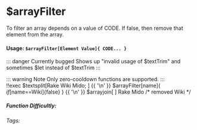 # $arrayFilter
To filter an array depends on a value of CODE. If false, then remove that element from the array.


#### Usage: `$arrayFilter[Element Value]{ CODE... }`

::: danger Currently bugged
Shows up "invalid usage of $textTrim" and sometimes $let instead of $textTrim
:::

::: warning Note
Only zero-cooldown functions are supported.
:::
<br/>
<discord-messages>
	<discord-message :bot="false" role-color="#ffcc9a" author="Member">
		!!exec $textsplit[Rake Wiki Mido; ] {{ '\n' }} $arrayFilter[name]{ $if[$name==Wiki]{false} } {{ '\n' }} $arrayjoin[ ]
	</discord-message>
	<discord-message :bot="true" role-color="#0099ff" author="Custom Command" avatar="https://media.discordapp.net/avatars/725721249652670555/781224f90c3b841ba5b40678e032f74a.webp">
		Rake Mido /* removed Wiki */
	</discord-message>
</discord-messages>

##### Function Difficultly: <Badge type="danger" text="Difficult" vertical="middle" /> 
###### Tags: <Badge type="tip" text="array" vertical="middle" /> <Badge type="tip" text="filter" vertical="middle" /> <Badge type="tip" text="textsplit" vertical="middle" />
